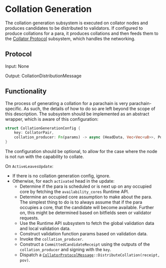 # Collation Generation

The collation generation subsystem is executed on collator nodes and produces candidates to be distributed to validators. If configured to produce collations for a para, it produces collations and then feeds them to the [Collator Protocol][CP] subsystem, which handles the networking.

## Protocol

Input: None

Output: CollationDistributionMessage

## Functionality

The process of generating a collation for a parachain is very parachain-specific. As such, the details of how to do so are left beyond the scope of this description. The subsystem should be implemented as an abstract wrapper, which is aware of this configuration:

```rust
struct CollationGenerationConfig {
	key: CollatorPair,
	collation_producer: Fn(params) -> async (HeadData, Vec<Vec<u8>>, PoV),
}
```

The configuration should be optional, to allow for the case where the node is not run with the capability to collate.

On `ActiveLeavesUpdate`:
  * If there is no collation generation config, ignore.
  * Otherwise, for each `activated` head in the update:
    * Determine if the para is scheduled or is next up on any occupied core by fetching the `availability_cores` Runtime API.
    * Determine an occupied core assumption to make about the para. The simplest thing to do is to always assume that if the para occupies a core, that the candidate will become available. Further on, this might be determined based on bitfields seen or validator requests.
    * Use the Runtime API subsystem to fetch the global validation data and local validation data.
	* Construct validation function params based on validation data.
	* Invoke the `collation_producer`.
	* Construct a `CommittedCandidateReceipt` using the outputs of the `collation_producer` and signing with the `key`.
	* Dispatch a [`CollatorProtocolMessage`][CPM]`::DistributeCollation(receipt, pov)`.

[CP]: collator-protocol.md
[CPM]: ../../types/overseer-protocol.md#collatorprotocolmessage
